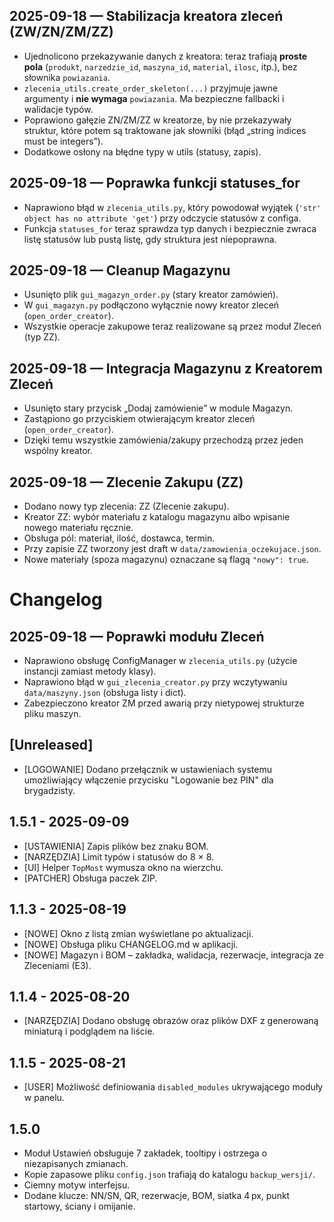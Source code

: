## 2025-09-18 — Stabilizacja kreatora zleceń (ZW/ZN/ZM/ZZ)
- Ujednolicono przekazywanie danych z kreatora: teraz trafiają **proste pola**
  (`produkt`, `narzedzie_id`, `maszyna_id`, `material`, `ilosc`, itp.), bez
  słownika `powiazania`.
- `zlecenia_utils.create_order_skeleton(...)` przyjmuje jawne argumenty i **nie
  wymaga** `powiazania`. Ma bezpieczne fallbacki i walidacje typów.
- Poprawiono gałęzie ZN/ZM/ZZ w kreatorze, by nie przekazywały struktur, które
  potem są traktowane jak słowniki (błąd „string indices must be integers”).
- Dodatkowe osłony na błędne typy w utils (statusy, zapis).

## 2025-09-18 — Poprawka funkcji statuses_for
- Naprawiono błąd w `zlecenia_utils.py`, który powodował wyjątek
  (`'str' object has no attribute 'get'`) przy odczycie statusów z configa.
- Funkcja `statuses_for` teraz sprawdza typ danych i bezpiecznie zwraca listę statusów
  lub pustą listę, gdy struktura jest niepoprawna.

## 2025-09-18 — Cleanup Magazynu
- Usunięto plik `gui_magazyn_order.py` (stary kreator zamówień).
- W `gui_magazyn.py` podłączono wyłącznie nowy kreator zleceń (`open_order_creator`).
- Wszystkie operacje zakupowe teraz realizowane są przez moduł Zleceń (typ ZZ).

## 2025-09-18 — Integracja Magazynu z Kreatorem Zleceń
- Usunięto stary przycisk „Dodaj zamówienie” w module Magazyn.
- Zastąpiono go przyciskiem otwierającym kreator zleceń (`open_order_creator`).
- Dzięki temu wszystkie zamówienia/zakupy przechodzą przez jeden wspólny kreator.

## 2025-09-18 — Zlecenie Zakupu (ZZ)
- Dodano nowy typ zlecenia: ZZ (Zlecenie zakupu).
- Kreator ZZ: wybór materiału z katalogu magazynu albo wpisanie nowego materiału ręcznie.
- Obsługa pól: materiał, ilość, dostawca, termin.
- Przy zapisie ZZ tworzony jest draft w `data/zamowienia_oczekujace.json`.
- Nowe materiały (spoza magazynu) oznaczane są flagą `"nowy": true`.

# Changelog

## 2025-09-18 — Poprawki modułu Zleceń
- Naprawiono obsługę ConfigManager w `zlecenia_utils.py` (użycie instancji zamiast metody klasy).
- Naprawiono błąd w `gui_zlecenia_creator.py` przy wczytywaniu `data/maszyny.json` (obsługa listy i dict).
- Zabezpieczono kreator ZM przed awarią przy nietypowej strukturze pliku maszyn.

## [Unreleased]
- [LOGOWANIE] Dodano przełącznik w ustawieniach systemu umożliwiający włączenie przycisku "Logowanie bez PIN" dla brygadzisty.

## 1.5.1 - 2025-09-09
- [USTAWIENIA] Zapis plików bez znaku BOM.
- [NARZĘDZIA] Limit typów i statusów do 8 × 8.
- [UI] Helper `TopMost` wymusza okno na wierzchu.
- [PATCHER] Obsługa paczek ZIP.

## 1.1.3 - 2025-08-19
- [NOWE] Okno z listą zmian wyświetlane po aktualizacji.
- [NOWE] Obsługa pliku CHANGELOG.md w aplikacji.
- [NOWE] Magazyn i BOM – zakładka, walidacja, rezerwacje, integracja ze Zleceniami (E3).

## 1.1.4 - 2025-08-20
- [NARZĘDZIA] Dodano obsługę obrazów oraz plików DXF z generowaną
  miniaturą i podglądem na liście.

## 1.1.5 - 2025-08-21
- [USER] Możliwość definiowania `disabled_modules` ukrywającego moduły w panelu.

## 1.5.0
- Moduł Ustawień obsługuje 7 zakładek, tooltipy i ostrzega o niezapisanych zmianach.
- Kopie zapasowe pliku `config.json` trafiają do katalogu `backup_wersji/`.
- Ciemny motyw interfejsu.
- Dodane klucze: NN/SN, QR, rezerwacje, BOM, siatka 4 px, punkt startowy, ściany i omijanie.
